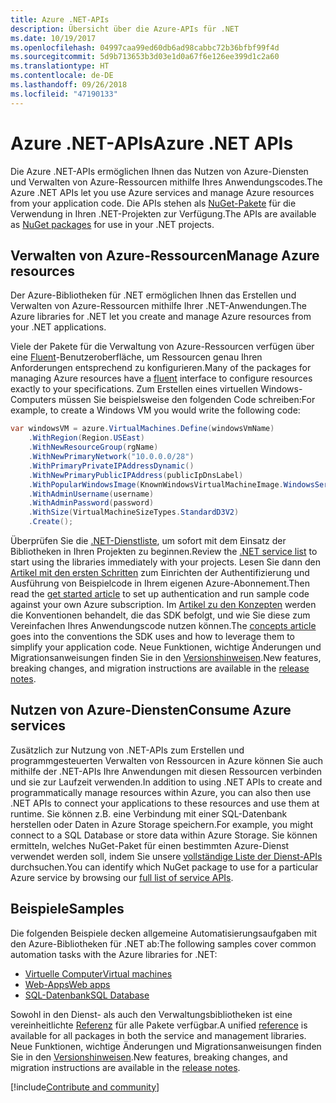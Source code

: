 ```yaml
---
title: Azure .NET-APIs
description: Übersicht über die Azure-APIs für .NET
ms.date: 10/19/2017
ms.openlocfilehash: 04997caa99ed60db6ad98cabbc72b36bfbf99f4d
ms.sourcegitcommit: 5d9b713653b3d03e1d0a67f6e126ee399d1c2a60
ms.translationtype: HT
ms.contentlocale: de-DE
ms.lasthandoff: 09/26/2018
ms.locfileid: "47190133"
---
```

# <a name="azure-net-apis"></a><span data-ttu-id="ce625-103">Azure .NET-APIs</span><span class="sxs-lookup"><span data-stu-id="ce625-103">Azure .NET APIs</span></span>

<span data-ttu-id="ce625-104">Die Azure .NET-APIs ermöglichen Ihnen das Nutzen von Azure-Diensten und Verwalten von Azure-Ressourcen mithilfe Ihres Anwendungscodes.</span><span class="sxs-lookup"><span data-stu-id="ce625-104">The Azure .NET APIs let you use Azure services and manage Azure resources from your application code.</span></span> <span data-ttu-id="ce625-105">Die APIs stehen als [NuGet-Pakete](/dotnet/api/overview/azure/) für die Verwendung in Ihren .NET-Projekten zur Verfügung.</span><span class="sxs-lookup"><span data-stu-id="ce625-105">The APIs are available as [NuGet packages](/dotnet/api/overview/azure/) for use in your .NET projects.</span></span> 

## <a name="manage-azure-resources"></a><span data-ttu-id="ce625-106">Verwalten von Azure-Ressourcen</span><span class="sxs-lookup"><span data-stu-id="ce625-106">Manage Azure resources</span></span>

<span data-ttu-id="ce625-107">Der Azure-Bibliotheken für .NET ermöglichen Ihnen das Erstellen und Verwalten von Azure-Ressourcen mithilfe Ihrer .NET-Anwendungen.</span><span class="sxs-lookup"><span data-stu-id="ce625-107">The Azure libraries for .NET let you create and manage Azure resources from your .NET applications.</span></span>

<span data-ttu-id="ce625-108">Viele der Pakete für die Verwaltung von Azure-Ressourcen verfügen über eine [Fluent](dotnet-sdk-azure-concepts.md)-Benutzeroberfläche, um Ressourcen genau Ihren Anforderungen entsprechend zu konfigurieren.</span><span class="sxs-lookup"><span data-stu-id="ce625-108">Many of the packages for managing Azure resources have a [fluent](dotnet-sdk-azure-concepts.md) interface to configure resources exactly to your specifications.</span></span> <span data-ttu-id="ce625-109">Zum Erstellen eines virtuellen Windows-Computers müssen Sie beispielsweise den folgenden Code schreiben:</span><span class="sxs-lookup"><span data-stu-id="ce625-109">For example, to create a Windows VM you would write the following code:</span></span>

```csharp
var windowsVM = azure.VirtualMachines.Define(windowsVmName)
    .WithRegion(Region.USEast)
    .WithNewResourceGroup(rgName)
    .WithNewPrimaryNetwork("10.0.0.0/28")
    .WithPrimaryPrivateIPAddressDynamic()
    .WithNewPrimaryPublicIPAddress(publicIpDnsLabel)
    .WithPopularWindowsImage(KnownWindowsVirtualMachineImage.WindowsServer2012R2Datacenter)
    .WithAdminUsername(username)
    .WithAdminPassword(password)
    .WithSize(VirtualMachineSizeTypes.StandardD3V2)
    .Create();
 ```

<span data-ttu-id="ce625-110">Überprüfen Sie die [.NET-Dienstliste](/dotnet/api/overview/azure/), um sofort mit dem Einsatz der Bibliotheken in Ihren Projekten zu beginnen.</span><span class="sxs-lookup"><span data-stu-id="ce625-110">Review the [.NET service list](/dotnet/api/overview/azure/) to start using the libraries immediately with your projects.</span></span> <span data-ttu-id="ce625-111">Lesen Sie dann den [Artikel mit den ersten Schritten](dotnet-sdk-azure-get-started.md) zum Einrichten der Authentifizierung und Ausführung von Beispielcode in Ihrem eigenen Azure-Abonnement.</span><span class="sxs-lookup"><span data-stu-id="ce625-111">Then read the [get started article](dotnet-sdk-azure-get-started.md) to set up authentication and run sample code against your own Azure subscription.</span></span>  <span data-ttu-id="ce625-112">Im [Artikel zu den Konzepten](dotnet-sdk-azure-concepts.md) werden die Konventionen behandelt, die das SDK befolgt, und wie Sie diese zum Vereinfachen Ihres Anwendungscode nutzen können.</span><span class="sxs-lookup"><span data-stu-id="ce625-112">The [concepts article](dotnet-sdk-azure-concepts.md) goes into the conventions the SDK uses and how to leverage them to simplify your application code.</span></span> <span data-ttu-id="ce625-113">Neue Funktionen, wichtige Änderungen und Migrationsanweisungen finden Sie in den [Versionshinweisen](dotnet-sdk-azure-release-notes.md).</span><span class="sxs-lookup"><span data-stu-id="ce625-113">New features, breaking changes, and migration instructions are available in the [release notes](dotnet-sdk-azure-release-notes.md).</span></span>

## <a name="consume-azure-services"></a><span data-ttu-id="ce625-114">Nutzen von Azure-Diensten</span><span class="sxs-lookup"><span data-stu-id="ce625-114">Consume Azure services</span></span>

<span data-ttu-id="ce625-115">Zusätzlich zur Nutzung von .NET-APIs zum Erstellen und programmgesteuerten Verwalten von Ressourcen in Azure können Sie auch mithilfe der .NET-APIs Ihre Anwendungen mit diesen Ressourcen verbinden und sie zur Laufzeit verwenden.</span><span class="sxs-lookup"><span data-stu-id="ce625-115">In addition to using .NET APIs to create and programmatically manage resources within Azure, you can also then use .NET APIs to connect your applications to these resources and use them at runtime.</span></span>  <span data-ttu-id="ce625-116">Sie können z.B. eine Verbindung mit einer SQL-Datenbank herstellen oder Daten in Azure Storage speichern.</span><span class="sxs-lookup"><span data-stu-id="ce625-116">For example, you might connect to a SQL Database or store data within Azure Storage.</span></span>  <span data-ttu-id="ce625-117">Sie können ermitteln, welches NuGet-Paket für einen bestimmten Azure-Dienst verwendet werden soll, indem Sie unsere [vollständige Liste der Dienst-APIs](/dotnet/api/overview/azure/) durchsuchen.</span><span class="sxs-lookup"><span data-stu-id="ce625-117">You can identify which NuGet package to use for a particular Azure service by browsing our [full list of service APIs](/dotnet/api/overview/azure/).</span></span>  

## <a name="samples"></a><span data-ttu-id="ce625-118">Beispiele</span><span class="sxs-lookup"><span data-stu-id="ce625-118">Samples</span></span>

<span data-ttu-id="ce625-119">Die folgenden Beispiele decken allgemeine Automatisierungsaufgaben mit den Azure-Bibliotheken für .NET ab:</span><span class="sxs-lookup"><span data-stu-id="ce625-119">The following samples cover common automation tasks with the Azure libraries for .NET:</span></span>

- [<span data-ttu-id="ce625-120">Virtuelle Computer</span><span class="sxs-lookup"><span data-stu-id="ce625-120">Virtual machines</span></span>](dotnet-sdk-azure-virtual-machine-samples.md)
- [<span data-ttu-id="ce625-121">Web-Apps</span><span class="sxs-lookup"><span data-stu-id="ce625-121">Web apps</span></span>](dotnet-sdk-azure-web-apps-samples.md)
- [<span data-ttu-id="ce625-122">SQL-Datenbank</span><span class="sxs-lookup"><span data-stu-id="ce625-122">SQL Database</span></span>](dotnet-sdk-azure-sql-database-samples.md)

<span data-ttu-id="ce625-123">Sowohl in den Dienst- als auch den Verwaltungsbibliotheken ist eine vereinheitlichte [Referenz](/dotnet/api/overview/azure/?view=azure-dotnet) für alle Pakete verfügbar.</span><span class="sxs-lookup"><span data-stu-id="ce625-123">A unified [reference](/dotnet/api/overview/azure/?view=azure-dotnet) is available for all packages in both the service and management libraries.</span></span> <span data-ttu-id="ce625-124">Neue Funktionen, wichtige Änderungen und Migrationsanweisungen finden Sie in den [Versionshinweisen](dotnet-sdk-azure-release-notes.md).</span><span class="sxs-lookup"><span data-stu-id="ce625-124">New features, breaking changes, and migration instructions are available in the [release notes](dotnet-sdk-azure-release-notes.md).</span></span>

[!include[Contribute and community](includes/contribute.md)]